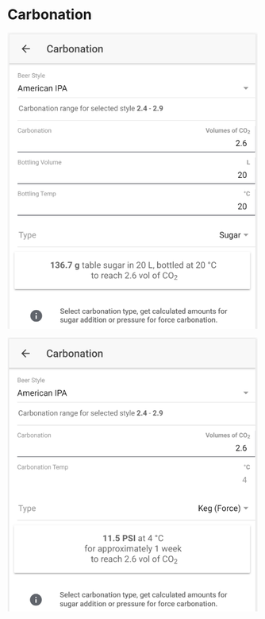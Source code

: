 # Carbonation

![Calculate sugar amount when carbonating with sugar](../.gitbook/assets/image%20%2813%29.png)

![Calculate carbonation preassure when force carbonating](../.gitbook/assets/image%20%2831%29.png)

